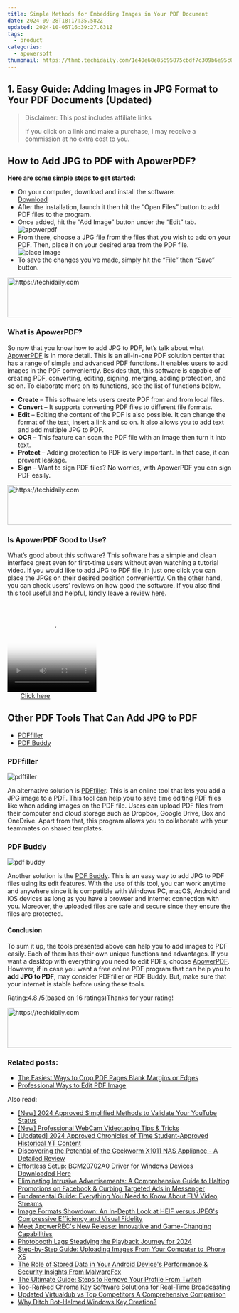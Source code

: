 ```yaml
---
title: Simple Methods for Embedding Images in Your PDF Document
date: 2024-09-28T18:17:35.582Z
updated: 2024-10-05T16:39:27.631Z
tags:
  - product
categories:
  - apowersoft
thumbnail: https://thmb.techidaily.com/1e40e68e85695875cbdf7c309b6e95c0f93def47629f17026d118c0eda7b469c.png
---
```


## 1. Easy Guide: Adding Images in JPG Format to Your PDF Documents (Updated)

>  Disclaimer: This post includes affiliate links
>
>  If you click on a link and make a purchase, I may receive a commission at no extra cost to you.
>

## How to Add JPG to PDF with ApowerPDF?

**Here are some simple steps to get started:**

* On your computer, download and install the software.  
[Download](https://tools.techidaily.com/apowersoft/products/)
* After the installation, launch it then hit the “Open Files” button to add PDF files to the program.
* Once added, hit the “Add Image” button under the “Edit” tab.  
![apowerpdf](https://www.apowersoft.com//webusupload.aoscdn.com/apowercom/wp-content/uploads/2020/07/add-image.jpg.webp)
* From there, choose a JPG file from the files that you wish to add on your PDF. Then, place it on your desired area from the PDF file.  
![place image](https://www.apowersoft.com//webusupload.aoscdn.com/apowercom/wp-content/uploads/2020/07/place-jpg.jpg.webp)
* To save the changes you’ve made, simply hit the “File” then “Save” button.

<!-- affiliate ads begin -->
<a href="https://ephamedtechinc.pxf.io/c/5597632/2137222/26400" target="_top" id="2137222">
  <img src="//a.impactradius-go.com/display-ad/26400-2137222" border="0" alt="https://techidaily.com" width="728" height="90"/>
</a>
<img height="0" width="0" src="https://ephamedtechinc.pxf.io/i/5597632/2137222/26400" style="position:absolute;visibility:hidden;" border="0" />
<!-- affiliate ads end -->

### What is ApowerPDF?

So now that you know how to add JPG to PDF, let’s talk about what [ApowerPDF](https://tools.techidaily.com/apowersoft/apower-pdf/) is in more detail. This is an all-in-one PDF solution center that has a range of simple and advanced PDF functions. It enables users to add images in the PDF conveniently. Besides that, this software is capable of creating PDF, converting, editing, signing, merging, adding protection, and so on. To elaborate more on its functions, see the list of functions below.

* **Create** – This software lets users create PDF from and from local files.
* **Convert** – It supports converting PDF files to different file formats.
* **Edit**  – Editing the content of the PDF is also possible. It can change the format of the text, insert a link and so on. It also allows you to add text and add multiple JPG to PDF.
* **OCR** – This feature can scan the PDF file with an image then turn it into text.
* **Protect** – Adding protection to PDF is very important. In that case, it can prevent leakage.
* **Sign** – Want to sign PDF files? No worries, with ApowerPDF you can sign PDF easily.

<!-- affiliate ads begin -->
<a href="https://aligracehair.sjv.io/c/5597632/2115951/19272" target="_top" id="2115951">
  <img src="//a.impactradius-go.com/display-ad/19272-2115951" border="0" alt="https://techidaily.com" width="728" height="90"/>
</a>
<img height="0" width="0" src="https://aligracehair.sjv.io/i/5597632/2115951/19272" style="position:absolute;visibility:hidden;" border="0" />
<!-- affiliate ads end -->

### Is ApowerPDF Good to Use?

What’s good about this software? This software has a simple and clean interface great even for first-time users without even watching a tutorial video. If you would like to add JPG to PDF file, in just one click you can place the JPGs on their desired position conveniently. On the other hand, you can check users’ reviews on how good the software. If you also find this tool useful and helpful, kindly leave a review [here](https://www.g2crowd.com/products/apowerpdf/reviews).

<!-- affiliate ads begin -->
<span id="1374819">
					<video width="200" height="200" style="cursor:pointer"
           poster="//a.impactradius-go.com/display-clicktoplayimage/1374819.png"
           onclick="if(!this.playClicked){this.play();this.setAttribute('controls',true);this.playClicked=true;}">
	   <source src="//a.impactradius-go.com/display-ad/15852-1374819">
	   <img src="//a.impactradius-go.com/display-clicktoplayimage/1374819.png" style="border: none; height: 100%; width: 100%; object-fit: contain">
	</video>
	<div style="width:125px;text-align:center"><a href="javascript:window.open(decodeURIComponent('https%3A%2F%2Fthefitville.pxf.io%2Fc%2F5597632%2F1374819%2F15852'), '_blank');void(0);">Click here</a></div>
</span>
<img height="0" width="0" src="https://imp.pxf.io/i/5597632/1374819/15852" style="position:absolute;visibility:hidden;" border="0" />
<!-- affiliate ads end -->

## Other PDF Tools That Can Add JPG to PDF

* [PDFfiller](https://tools.techidaily.com/apowersoft/products/)
* [PDF Buddy](https://tools.techidaily.com/apowersoft/products/)

### PDFfiller

![pdffiller](https://www.apowersoft.com//webusupload.aoscdn.com/apowercom/wp-content/uploads/2020/07/add-image-pdffiller.jpg.webp)

An alternative solution is [PDFfiller](https://www.pdffiller.com/en/categories/add-image.htm). This is an online tool that lets you add a JPG image to a PDF. This tool can help you to save time editing PDF files like when adding images on the PDF file. Users can upload PDF files from their computer and cloud storage such as Dropbox, Google Drive, Box and OneDrive. Apart from that, this program allows you to collaborate with your teammates on shared templates.

### PDF Buddy

![pdf buddy](https://www.apowersoft.com//webusupload.aoscdn.com/apowercom/wp-content/uploads/2020/07/add-jpg-using-pdfbuddy.jpg.webp)

Another solution is the [PDF Buddy](https://www.pdfbuddy.com/how-to/add-image-to-pdf). This is an easy way to add JPG to PDF files using its edit features. With the use of this tool, you can work anytime and anywhere since it is compatible with Windows PC, macOS, Android and iOS devices as long as you have a browser and internet connection with you. Moreover, the uploaded files are safe and secure since they ensure the files are protected.

#### Conclusion

To sum it up, the tools presented above can help you to add images to PDF easily. Each of them has their own unique functions and advantages. If you want a desktop with everything you need to edit PDFs, choose [ApowerPDF](https://tools.techidaily.com/apowersoft/apower-pdf/). However, if in case you want a free online PDF program that can help you to **add JPG to PDF**, may consider PDFfiller or PDF Buddy. But, make sure that your internet is stable before using these tools.

Rating:4.8 /5(based on 16 ratings)Thanks for your rating!

<!-- affiliate ads begin -->
<a href="https://laganoo.pxf.io/c/5597632/1528688/16446" target="_top" id="1528688">
  <img src="//a.impactradius-go.com/display-ad/16446-1528688" border="0" alt="https://techidaily.com" width="728" height="90"/>
</a>
<img height="0" width="0" src="https://laganoo.pxf.io/i/5597632/1528688/16446" style="position:absolute;visibility:hidden;" border="0" />
<!-- affiliate ads end -->

### Related posts:

* [The Easiest Ways to Crop PDF Pages Blank Margins or Edges](https://tools.techidaily.com/apowersoft/apower-pdf/)
* [Professional Ways to Edit PDF Image](https://tools.techidaily.com/apowersoft/apower-pdf/)

<ins class="adsbygoogle"
     style="display:block"
     data-ad-format="autorelaxed"
     data-ad-client="ca-pub-7571918770474297"
     data-ad-slot="1223367746"></ins>

<ins class="adsbygoogle"
     style="display:block"
     data-ad-client="ca-pub-7571918770474297"
     data-ad-slot="8358498916"
     data-ad-format="auto"
     data-full-width-responsive="true"></ins>

<span class="atpl-alsoreadstyle">Also read:</span>
<div><ul>
<li><a href="https://youtube-webster.techidaily.com/024-approved-simplified-methods-to-validate-your-youtube-status/"><u>[New] 2024 Approved Simplified Methods to Validate Your YouTube Status</u></a></li>
<li><a href="https://video-capture.techidaily.com/new-professional-webcam-videotaping-tips-and-tricks/"><u>[New] Professional WebCam Videotaping Tips & Tricks</u></a></li>
<li><a href="https://facebook-video-share.techidaily.com/updated-2024-approved-chronicles-of-time-student-approved-historical-yt-content/"><u>[Updated] 2024 Approved Chronicles of Time Student-Approved Historical YT Content</u></a></li>
<li><a href="https://hardware-reviews.techidaily.com/discovering-the-potential-of-the-geekworm-x1011-nas-appliance-a-detailed-review/"><u>Discovering the Potential of the Geekworm X1011 NAS Appliance - A Detailed Review</u></a></li>
<li><a href="https://driver-download.techidaily.com/effortless-setup-bcm20702a0-driver-for-windows-devices-downloaded-here/"><u>Effortless Setup: BCM20702A0 Driver for Windows Devices Downloaded Here</u></a></li>
<li><a href="https://discover-cheats.techidaily.com/eliminating-intrusive-advertisements-a-comprehensive-guide-to-halting-promotions-on-facebook-and-curbing-targeted-ads-in-messenger/"><u>Eliminating Intrusive Advertisements: A Comprehensive Guide to Halting Promotions on Facebook & Curbing Targeted Ads in Messenger</u></a></li>
<li><a href="https://discover-cheats.techidaily.com/fundamental-guide-everything-you-need-to-know-about-flv-video-streams/"><u>Fundamental Guide: Everything You Need to Know About FLV Video Streams</u></a></li>
<li><a href="https://discover-cheats.techidaily.com/image-formats-showdown-an-in-depth-look-at-heif-versus-jpegs-compressive-efficiency-and-visual-fidelity/"><u>Image Formats Showdown: An In-Depth Look at HEIF versus JPEG's Compressive Efficiency and Visual Fidelity</u></a></li>
<li><a href="https://discover-cheats.techidaily.com/meet-apowerrecs-new-release-innovative-and-game-changing-capabilities/"><u>Meet ApowerREC's New Release: Innovative and Game-Changing Capabilities</u></a></li>
<li><a href="https://fox-cloud.techidaily.com/photobooth-lags-steadying-the-playback-journey-for-2024/"><u>Photobooth Lags Steadying the Playback Journey for 2024</u></a></li>
<li><a href="https://discover-cheats.techidaily.com/step-by-step-guide-uploading-images-from-your-computer-to-iphone-xs/"><u>Step-by-Step Guide: Uploading Images From Your Computer to iPhone XS</u></a></li>
<li><a href="https://discover-cheats.techidaily.com/the-role-of-stored-data-in-your-android-devices-performance-and-security-insights-from-malwarefox/"><u>The Role of Stored Data in Your Android Device's Performance & Security Insights From MalwareFox</u></a></li>
<li><a href="https://tech-renaissance.techidaily.com/the-ultimate-guide-steps-to-remove-your-profile-from-twitch/"><u>The Ultimate Guide: Steps to Remove Your Profile From Twitch</u></a></li>
<li><a href="https://discover-cheats.techidaily.com/top-ranked-chroma-key-software-solutions-for-real-time-broadcasting/"><u>Top-Ranked Chroma Key Software Solutions for Real-Time Broadcasting</u></a></li>
<li><a href="https://video-creation-software.techidaily.com/updated-virtualdub-vs-top-competitors-a-comprehensive-comparison/"><u>Updated Virtualdub vs Top Competitors A Comprehensive Comparison</u></a></li>
<li><a href="https://win11.techidaily.com/why-ditch-bot-helmed-windows-key-creation/"><u>Why Ditch Bot-Helmed Windows Key Creation?</u></a></li>
</ul></div>

